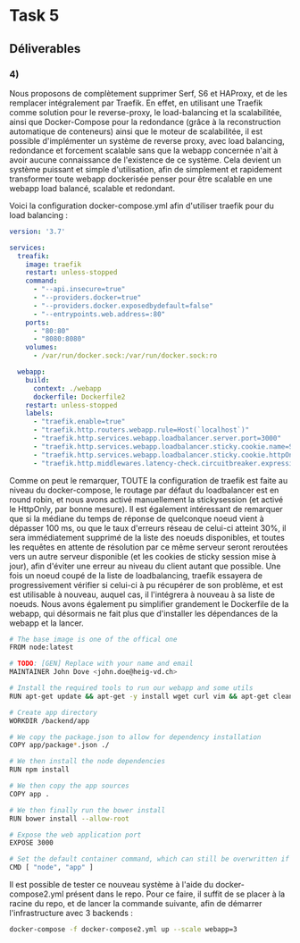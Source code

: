 # Task 5

## Déliverables 
### 4)

Nous proposons de complètement supprimer Serf, S6 et HAProxy, et de les remplacer intégralement par Traefik.
En effet, en utilisant une Traefik comme solution pour le reverse-proxy, le load-balancing et la scalabilitée, ainsi que Docker-Compose pour la redondance (grâce à la reconstruction automatique de conteneurs) ainsi que le moteur de scalabilitée, il est possible d'implémenter un système de reverse proxy, avec load balancing, redondance et forcement scalable sans que la webapp concernée n'ait à avoir aucune connaissance de l'existence de ce système.
Cela devient un système puissant et simple d'utilisation, afin de simplement et rapidement transformer toute webapp dockerisée penser pour être scalable en une webapp load balancé, scalable et redondant.


Voici la configuration docker-compose.yml afin d'utiliser traefik pour du load balancing :

```yaml
version: '3.7'

services:
  treafik:
    image: traefik
    restart: unless-stopped
    command:
      - "--api.insecure=true"
      - "--providers.docker=true"
      - "--providers.docker.exposedbydefault=false"
      - "--entrypoints.web.address=:80"
    ports:
      - "80:80"
      - "8080:8080"
    volumes:
      - /var/run/docker.sock:/var/run/docker.sock:ro

  webapp:
    build:
      context: ./webapp
      dockerfile: Dockerfile2
    restart: unless-stopped
    labels:
      - "traefik.enable=true"
      - "traefik.http.routers.webapp.rule=Host(`localhost`)"
      - "traefik.http.services.webapp.loadbalancer.server.port=3000"
      - "traefik.http.services.webapp.loadbalancer.sticky.cookie.name=StickySessionCookie"
      - "traefik.http.services.webapp.loadbalancer.sticky.cookie.httpOnly=true"
      - "traefik.http.middlewares.latency-check.circuitbreaker.expression=LatencyAtQuantileMS(50.0) > 100 || NetworkErrorRatio > 0.30"
```

Comme on peut le remarquer, TOUTE la configuration de traefik est faite au niveau du docker-compose, le routage par défaut du loadbalancer est en round robin, et nous avons activé manuellement la stickysession (et activé le HttpOnly, par bonne mesure).
Il est également intéressant de remarquer que si la médiane du temps de réponse de quelconque noeud vient à dépasser 100 ms, ou que le taux d'erreurs réseau de celui-ci atteint 30%, il sera immédiatement supprimé de la liste des noeuds disponibles, et toutes les requêtes en attente de résolution par ce même serveur seront reroutées vers un autre serveur disponible (et les cookies de sticky session mise à jour), afin d'éviter une erreur au niveau du client autant que possible.
Une fois un noeud coupé de la liste de loadbalancing, traefik essayera de progressivement vérifier si celui-ci à pu récupérer de son problème, et est est utilisable à nouveau, auquel cas, il l'intégrera à nouveau à sa liste de noeuds.
Nous avons également pu simplifier grandement le Dockerfile de la webapp, qui désormais ne fait plus que d'installer les dépendances de la webapp et la lancer.

```bash
# The base image is one of the offical one
FROM node:latest

# TODO: [GEN] Replace with your name and email
MAINTAINER John Dove <john.doe@heig-vd.ch>

# Install the required tools to run our webapp and some utils
RUN apt-get update && apt-get -y install wget curl vim && apt-get clean && npm install -g bower

# Create app directory
WORKDIR /backend/app

# We copy the package.json to allow for dependency installation
COPY app/package*.json ./

# We then install the node dependencies
RUN npm install

# We then copy the app sources
COPY app .

# We then finally run the bower install
RUN bower install --allow-root

# Expose the web application port
EXPOSE 3000

# Set the default container command, which can still be overwritten if needed
CMD [ "node", "app" ]
```

Il est possible de tester ce nouveau système à l'aide du docker-compose2.yml présent dans le repo.
Pour ce faire, il suffit de se placer à la racine du repo, et de lancer la commande suivante, afin de démarrer l'infrastructure avec 3 backends : 

```bash
docker-compose -f docker-compose2.yml up --scale webapp=3
```


